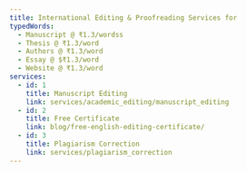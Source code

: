 ```yaml
---
title: International Editing & Proofreading Services for
typedWords:
  - Manuscript @ ₹1.3/wordss
  - Thesis @ ₹1.3/word
  - Authors @ ₹1.3/word
  - Essay @ $₹1.3/word
  - Website @ ₹1.3/word
services:
  - id: 1
    title: Manuscript Editing
    link: services/academic_editing/manuscript_editing
  - id: 2
    title: Free Certificate
    link: blog/free-english-editing-certificate/
  - id: 3
    title: Plagiarism Correction
    link: services/plagiarism_correction
---
```

